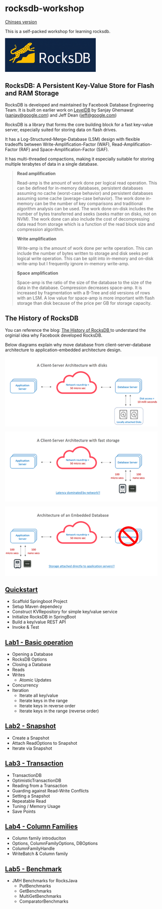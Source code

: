 # rocksdb-workshop

[Chinses version](README_zh-tw.md)

This is a self-packed workshop for learning rocksdb.

<img src="docs/rocksdb.png" width="300px"></img>

## RocksDB: A Persistent Key-Value Store for Flash and RAM Storage

RocksDB is developed and maintained by Facebook Database Engineering Team.
It is built on earlier work on [LevelDB](https://github.com/google/leveldb) by Sanjay Ghemawat (sanjay@google.com)
and Jeff Dean (jeff@google.com)

RocksDB is a library that forms the core building block for a fast
key-value server, especially suited for storing data on flash drives.

It has a Log-Structured-Merge-Database (LSM) design with flexible tradeoffs
between Write-Amplification-Factor (WAF), Read-Amplification-Factor (RAF)
and Space-Amplification-Factor (SAF). 

It has multi-threaded compactions,
making it especially suitable for storing multiple terabytes of data in a
single database.

> **Read amplification**
>
> Read-amp is the amount of work done per logical read operation. This can be defined for in-memory databases, persistent databases assuming no cache (worst-case behavior) and persistent databases assuming some cache (average-case behavior). The work done in-memory can be the number of key comparisons and traditional algorithm analysis can be used. The work done on-disk includes the number of bytes transferred and seeks (seeks matter on disks, not on NVM). The work done can also include the cost of decompressing data read from storage which is a function of the read block size and compression algorithm.

> **Write amplification**
> 
> Write-amp is the amount of work done per write operation. This can include the number of bytes written to storage and disk seeks per logical write operation. This can be split into in-memory and on-disk write-amp but I frequently ignore in-memory write-amp.

> **Space amplification**
> 
> Space-amp is the ratio of the size of the database to the size of the data in the database. Compression decreases space-amp. It is increased by fragmentation with a B-Tree and old versions of rows with an LSM. A low value for space-amp is more important with flash storage than disk because of the price per GB for storage capacity.

## The History of RocksDB

You can reference the blog: [The History of RocksDB ](http://rocksdb.blogspot.com/2013/11/the-history-of-rocksdb.html) to understand the orginial idea why Facebook developed RocksDB.

Below diagrams explain why move database from client-server-database architecture to application-embedded architecture design.

![](docs/c-s-with-disk.png)

![](docs/c-s-with-fast-storage.png)

![](docs/architecture-embed-db.png)

## [Quickstart](quickstart.md)

* Scaffold Springboot Project
* Setup Maven dependecy
* Construct KVRepository for simple key/value service
* Initialize RocksDB in SpringBoot
* Build a key/value REST API
* Invoke & Test

## [Lab1 - Basic operation](lab1.md)

* Opening a Database
* RocksDB Options
* Closing a Database
* Reads
* Writes
  * Atomic Updates
* Concurrency
* Iteration
  * Iterate all key/value
  * Iterate keys in the range
  * Iterate keys in reverse order
  * Iterate keys in the range (reverse order)

## [Lab2 - Snapshot](lab2.md)

* Create a Snapshot
* Attach ReadOptions to Snapshot
* Iterate via Snapshot

## [Lab3 - Transaction](lab3.md)

* TransactionDB
* OptimisticTransactionDB
* Reading from a Transaction
* Guarding against Read-Write Conflicts
* Setting a Snapshot
* Repeatable Read
* Tuning / Memory Usage
* Save Points

## [Lab4 - Column Families](lab4.md)

* Column family introduciton
* Options, ColumnFamilyOptions, DBOptions
* ColumnFamilyHandle
* WriteBatch & Column family

## [Lab5 - Benchmark](lab5.md)

* JMH Benchmarks for RocksJava
  * PutBenchmarks
  * GetBenchmarks
  * MultiGetBenchmarks
  * ComparatorBenchmarks


